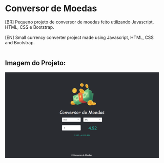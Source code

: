 # Conversor de Moedas
[BR] Pequeno projeto de conversor de moedas feito utilizando Javascript, HTML, CSS e Bootstrap. <br><br>
[EN] Small currency converter project made using Javascript, HTML, CSS and Bootstrap. <br><br>

## Imagem do Projeto:
<img src="/static/img/tela-projeto.PNG">
